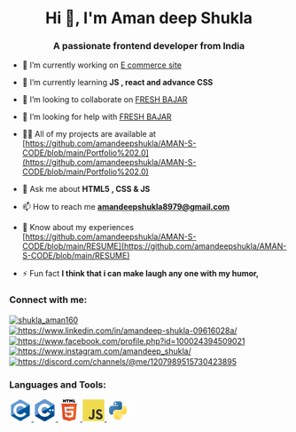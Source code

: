 <h1 align="center">Hi 👋, I'm Aman deep Shukla</h1>
<h3 align="center">A passionate frontend developer from India</h3>

- 🔭 I’m currently working on [E commerce site](https://github.com/amandeepshukla/AMAN-S-CODE/blob/main/MART)

- 🌱 I’m currently learning **JS , react and advance CSS**

- 👯 I’m looking to collaborate on [FRESH BAJAR](https://github.com/amandeepshukla/AMAN-S-CODE/blob/main/MART)

- 🤝 I’m looking for help with [FRESH BAJAR](https://github.com/amandeepshukla/AMAN-S-CODE/blob/main/MART)

- 👨‍💻 All of my projects are available at [https://github.com/amandeepshukla/AMAN-S-CODE/blob/main/Portfolio%202.0](https://github.com/amandeepshukla/AMAN-S-CODE/blob/main/Portfolio%202.0)

- 💬 Ask me about **HTML5 , CSS & JS**

- 📫 How to reach me **amandeepshukla8979@gmail.com**

- 📄 Know about my experiences [https://github.com/amandeepshukla/AMAN-S-CODE/blob/main/RESUME](https://github.com/amandeepshukla/AMAN-S-CODE/blob/main/RESUME)

- ⚡ Fun fact **I think that i can make laugh any one with my humor,**

<h3 align="left">Connect with me:</h3>
<p align="left">
<a href="https://twitter.com/shukla_aman160" target="blank"><img align="center" src="https://raw.githubusercontent.com/rahuldkjain/github-profile-readme-generator/master/src/images/icons/Social/twitter.svg" alt="shukla_aman160" height="30" width="40" /></a>
<a href="https://linkedin.com/in/https://www.linkedin.com/in/amandeep-shukla-09616028a/" target="blank"><img align="center" src="https://raw.githubusercontent.com/rahuldkjain/github-profile-readme-generator/master/src/images/icons/Social/linked-in-alt.svg" alt="https://www.linkedin.com/in/amandeep-shukla-09616028a/" height="30" width="40" /></a>
<a href="https://fb.com/https://www.facebook.com/profile.php?id=100024394509021" target="blank"><img align="center" src="https://raw.githubusercontent.com/rahuldkjain/github-profile-readme-generator/master/src/images/icons/Social/facebook.svg" alt="https://www.facebook.com/profile.php?id=100024394509021" height="30" width="40" /></a>
<a href="https://instagram.com/https://www.instagram.com/amandeep_shukla/" target="blank"><img align="center" src="https://raw.githubusercontent.com/rahuldkjain/github-profile-readme-generator/master/src/images/icons/Social/instagram.svg" alt="https://www.instagram.com/amandeep_shukla/" height="30" width="40" /></a>
<a href="https://discord.gg/https://discord.com/channels/@me/1207989515730423895" target="blank"><img align="center" src="https://raw.githubusercontent.com/rahuldkjain/github-profile-readme-generator/master/src/images/icons/Social/discord.svg" alt="https://discord.com/channels/@me/1207989515730423895" height="30" width="40" /></a>
</p>

<h3 align="left">Languages and Tools:</h3>
<p align="left"> <a href="https://www.cprogramming.com/" target="_blank" rel="noreferrer"> <img src="https://raw.githubusercontent.com/devicons/devicon/master/icons/c/c-original.svg" alt="c" width="40" height="40"/> </a> <a href="https://www.w3schools.com/cpp/" target="_blank" rel="noreferrer"> <img src="https://raw.githubusercontent.com/devicons/devicon/master/icons/cplusplus/cplusplus-original.svg" alt="cplusplus" width="40" height="40"/> </a> <a href="https://www.w3.org/html/" target="_blank" rel="noreferrer"> <img src="https://raw.githubusercontent.com/devicons/devicon/master/icons/html5/html5-original-wordmark.svg" alt="html5" width="40" height="40"/> </a> <a href="https://developer.mozilla.org/en-US/docs/Web/JavaScript" target="_blank" rel="noreferrer"> <img src="https://raw.githubusercontent.com/devicons/devicon/master/icons/javascript/javascript-original.svg" alt="javascript" width="40" height="40"/> </a> <a href="https://www.python.org" target="_blank" rel="noreferrer"> <img src="https://raw.githubusercontent.com/devicons/devicon/master/icons/python/python-original.svg" alt="python" width="40" height="40"/> </a> </p>
